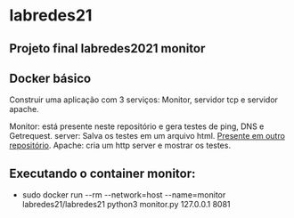 # labredes21
## Projeto final labredes2021 monitor

## Docker básico
Construir uma aplicação com 3 serviços: Monitor, servidor tcp e servidor apache.

Monitor: está presente neste repositório e gera testes de ping, DNS e Getrequest.
server: Salva os testes em um arquivo html. [Presente em outro repositório](https://github.com/hitalofm/labredes21host).
Apache: cria um http server e mostrar os testes.

## Executando o container monitor:

- sudo docker run --rm --network=host --name=monitor labredes21/labredes21 python3 monitor.py 127.0.0.1 8081
